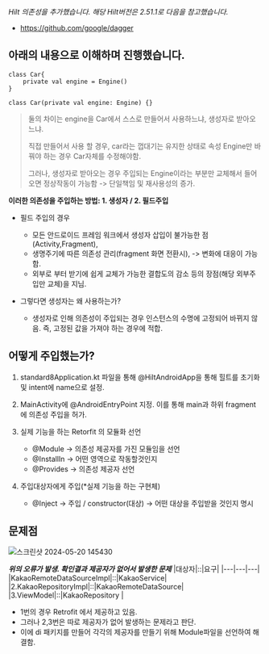 *Hilt 의존성을 추가했습니다. 해당 Hilt버전은 2.51.1로 다음을 참고했습니다.*
- https://github.com/google/dagger

## 아래의 내용으로 이해하며 진행했습니다. 

    class Car{ 
        private val engine = Engine() 
    } 

    class Car(private val engine: Engine) {}

 >둘의 차이는 engine을 Car에서 스스로 만들어서 사용하느냐, 생성자로 받아오느냐.
 >
 >직접 만들어서 사용 할 경우,  car라는 껍대기는 유지한 상태로 속성 Engine만 바꿔야 하는 경우 Car자체를 수정해야함.
 >
 >그러나, 생성자로 받아오는 경우 주입되는 Engine이라는 부분만 교체해서 들어오면 정상작동이 가능함  ->  단일책임 및 재사용성의 증가. 


**이러한 의존성을 주입하는 방법: 1. 생성자 / 2. 필드주입**

+ 필드 주입의 경우 

    + 모든 안드로이드 프레임 워크에서 생성자 삽입이 불가능한 점(Activity,Fragment), 
    + 생명주기에 따른 의존성 관리(fragment 화면 전환시), -> 변화에 대응이 가능함.
    + 외부로 부터 받기에 쉽게 교체가 가능한 결합도의 감소 등의 장점(해당 외부주입만 교체)을 지님.

+ 그렇다면 생성자는 왜 사용하는가?
  
    + 생성자로 인해 의존성이 주입되는 경우 인스턴스의 수명에 고정되어 바뀌지 않음. 즉, 고정된 값을 가져야 하는 경우에 적합. 


## 어떻게 주입했는가? 

1. standard8Application.kt 파일을 통해  @HiltAndroidApp을 통해 힐트를 초기화 및 intent에 name으로 설정. 
2. MainActivity에 @AndroidEntryPoint 지정. 이를 통해 main과 하위 fragment에 의존성 주입을 허가.
3. 실제 기능을 하는 Retorfit 의 모듈화 선언 

   - @Module -> 의존성 제공자를 가진 모듈임을 선언
   - @InstallIn -> 어떤 영역으로 작동할것인지
   - @Provides -> 의존성 제공자 선언 

4. 주입대상자에게 주입(*실제 기능을 하는 구현체)
   - @Inject -> 주입 / constructor(대상) -> 어떤 대상을 주입받을 것인지 명시 


## 문제점

  ![스크린샷 2024-05-20 145430](https://github.com/Sth-bear/standard8/assets/72172581/9c558c71-7cc3-4d9b-805f-1671c8dd5306)

***위의 오류가 발생. 확인결과 제공자가 없어서 발생한 문제***
|대상자|::|요구|
|---|---|---|
|KakaoRemoteDataSourceImpl|::|KakaoService|
|2.KakaoRepositoryImpl|::|KakaoRemoteDataSource|
|3.ViewModel|::|KakaoRepository |

- 1번의 경우 Retrofit 에서 제공하고 있음.
- 그러나 2,3번은 따로 제공자가 없어 발생하는 문제라고 판단.
- 이에 di 패키지를 만들어 각각의 제공자를 만들기 위해 Module파일을 선언하여 해결함. 

                

        
        
    
